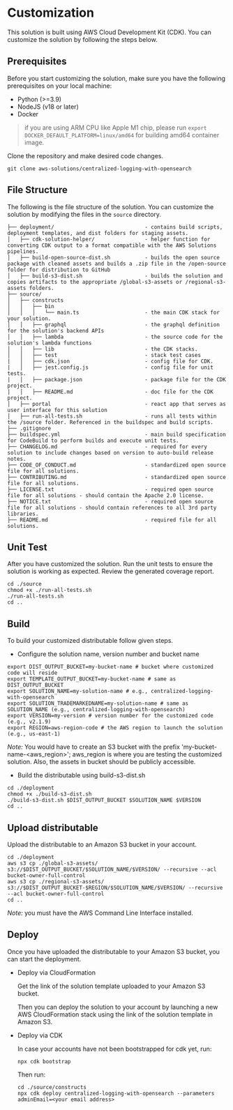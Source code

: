 # Customization

This solution is built using AWS Cloud Development Kit (CDK). You can customize the solution by following the steps below.


## Prerequisites

Before you start customizing the solution, make sure you have the following prerequisites on your local machine:

- Python (>=3.9)
- NodeJS (v18 or later)
- Docker

> if you are using ARM CPU like Apple M1 chip, please run `export DOCKER_DEFAULT_PLATFORM=linux/amd64` for building amd64 container image.

Clone the repository and make desired code changes.

```
git clone aws-solutions/centralized-logging-with-opensearch
```


## File Structure

The following is the file structure of the solution. You can customize the solution by modifying the files in the `source` directory.

```
├── deployment/                             - contains build scripts, deployment templates, and dist folders for staging assets.
│   ├── cdk-solution-helper/                - helper function for converting CDK output to a format compatible with the AWS Solutions pipelines.
│   ├── build-open-source-dist.sh           - builds the open source package with cleaned assets and builds a .zip file in the /open-source folder for distribution to GitHub
│   ├── build-s3-dist.sh                    - builds the solution and copies artifacts to the appropriate /global-s3-assets or /regional-s3-assets folders.
├── source/
│   ├── constructs
│   │   ├── bin
│   │   │   └── main.ts                     - the main CDK stack for your solution.
│   │   ├── graphql                         - the graphql definition for the solution's backend APIs
│   │   ├── lambda                          - the source code for the solution's lambda functions
│   │   ├── lib                             - the CDK stacks.
│   │   ├── test                            - stack test cases
|   │   ├── cdk.json                        - config file for CDK.
|   │   ├── jest.config.js                  - config file for unit tests.
|   │   ├── package.json                    - package file for the CDK project.
|   │   ├── README.md                       - doc file for the CDK project.
│   ├── portal                              - react app that serves as user interface for this solution
│   ├── run-all-tests.sh                    - runs all tests within the /source folder. Referenced in the buildspec and build scripts.
├── .gitignore
├── buildspec.yml                           - main build specification for CodeBuild to perform builds and execute unit tests.
├── CHANGELOG.md                            - required for every solution to include changes based on version to auto-build release notes.
├── CODE_OF_CONDUCT.md                      - standardized open source file for all solutions.
├── CONTRIBUTING.md                         - standardized open source file for all solutions.
├── LICENSE.txt                             - required open source file for all solutions - should contain the Apache 2.0 license.
├── NOTICE.txt                              - required open source file for all solutions - should contain references to all 3rd party libraries.
├── README.md                               - required file for all solutions.
```

## Unit Test

After you have customized the solution. Run the unit tests to ensure the solution is working as expected. Review the generated coverage report.

```
cd ./source
chmod +x ./run-all-tests.sh
./run-all-tests.sh
cd ..
```

## Build

To build your customized distributable follow given steps.

- Configure the solution name, version number and bucket name

```
export DIST_OUTPUT_BUCKET=my-bucket-name # bucket where customized code will reside
export TEMPLATE_OUTPUT_BUCKET=my-bucket-name # same as DIST_OUTPUT_BUCKET
export SOLUTION_NAME=my-solution-name # e.g., centralized-logging-with-opensearch
export SOLUTION_TRADEMARKEDNAME=my-solution-name # same as SOLUTION_NAME (e.g., centralized-logging-with-opensearch)
export VERSION=my-version # version number for the customized code (e.g., v2.1.9)
export REGION=aws-region-code # the AWS region to launch the solution (e.g., us-east-1)
```

_Note:_ You would have to create an S3 bucket with the prefix 'my-bucket-name-<aws_region>'; aws_region is where you are testing the customized solution. Also, the assets in bucket should be publicly accessible.

- Build the distributable using build-s3-dist.sh

```
cd ./deployment
chmod +x ./build-s3-dist.sh
./build-s3-dist.sh $DIST_OUTPUT_BUCKET $SOLUTION_NAME $VERSION
cd ..
```


## Upload distributable

Upload the distributable to an Amazon S3 bucket in your account. 

```
cd ./deployment
aws s3 cp ./global-s3-assets/ s3://$DIST_OUTPUT_BUCKET/$SOLUTION_NAME/$VERSION/ --recursive --acl bucket-owner-full-control
aws s3 cp ./regional-s3-assets/ s3://$DIST_OUTPUT_BUCKET-$REGION/$SOLUTION_NAME/$VERSION/ --recursive --acl bucket-owner-full-control
cd ..
```

_Note:_ you must have the AWS Command Line Interface installed.


## Deploy

Once you have uploaded the distributable to your Amazon S3 bucket, you can start the deployment.

- Deploy via CloudFormation

    Get the link of the solution template uploaded to your Amazon S3 bucket.

    Then you can deploy the solution to your account by launching a new AWS CloudFormation stack using the link of the solution template in Amazon S3.

- Deploy via CDK

    In case your accounts have not been bootstrapped for cdk yet, run:

    ```
    npx cdk bootstrap
    ```

    Then run:
    ```
    cd ./source/constructs
    npx cdk deploy centralized-logging-with-opensearch --parameters adminEmail=<your email address>
    ```

